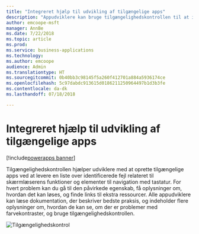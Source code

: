 ```yaml
---
title: "Integreret hjælp til udvikling af tilgængelige apps"
description: "Appudviklere kan bruge tilgængelighedskontrollen til at identificere og få hjælp til at løse problemer med tilgængelighed i deres apps"
author: emcoope-msft
manager: AnnBe
ms.date: 7/22/2018
ms.topic: article
ms.prod: 
ms.service: business-applications
ms.technology: 
ms.author: emcoope
audience: Admin
ms.translationtype: HT
ms.sourcegitcommit: 0b40bb3c98145f5a260f412701a884a5936174ce
ms.openlocfilehash: 5c97dabdc913615d0186211250964497b1d3b3fe
ms.contentlocale: da-dk
ms.lasthandoff: 07/18/2018

---
```

# <a name="inline-help-for-creating-accessible-apps"></a>Integreret hjælp til udvikling af tilgængelige apps

[!include[powerapps banner](../includes/powerapps.md)]




Tilgængelighedskontrollen hjælper udviklere med at oprette tilgængelige apps ved at levere en liste over identificerede fejl relateret til skærmlæserens funktioner og elementer til navigation med tastatur. For hvert problem kan du gå til den påvirkede egenskab, få oplysninger om, hvordan det kan løses, og finde links til ekstra ressourcer. Alle appudviklere kan læse dokumentation, der beskriver bedste praksis, og indeholder flere oplysninger om, hvordan de kan se, om der er problemer med farvekontraster, og bruge tilgængelighedskontrollen.


![Tilgængelighedskontrol](media/AccessibilityChecker_01.png "Tilgængelighedskontrol")


